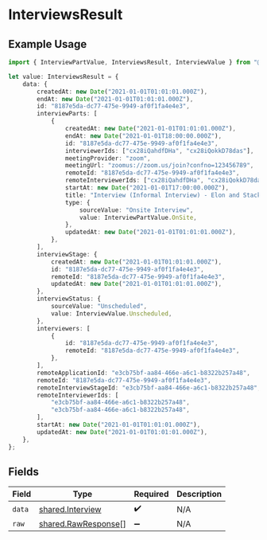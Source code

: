 # InterviewsResult

## Example Usage

```typescript
import { InterviewPartValue, InterviewsResult, InterviewValue } from "@stackone/stackone-client-ts/sdk/models/shared";

let value: InterviewsResult = {
    data: {
        createdAt: new Date("2021-01-01T01:01:01.000Z"),
        endAt: new Date("2021-01-01T01:01:01.000Z"),
        id: "8187e5da-dc77-475e-9949-af0f1fa4e4e3",
        interviewParts: [
            {
                createdAt: new Date("2021-01-01T01:01:01.000Z"),
                endAt: new Date("2021-01-01T18:00:00.000Z"),
                id: "8187e5da-dc77-475e-9949-af0f1fa4e4e3",
                interviewerIds: ["cx28iQahdfDHa", "cx28iQokkD78das"],
                meetingProvider: "zoom",
                meetingUrl: "zoomus://zoom.us/join?confno=123456789",
                remoteId: "8187e5da-dc77-475e-9949-af0f1fa4e4e3",
                remoteInterviewerIds: ["cx28iQahdfDHa", "cx28iQokkD78das"],
                startAt: new Date("2021-01-01T17:00:00.000Z"),
                title: "Interview (Informal Interview) - Elon and StackOne",
                type: {
                    sourceValue: "Onsite Interview",
                    value: InterviewPartValue.OnSite,
                },
                updatedAt: new Date("2021-01-01T01:01:01.000Z"),
            },
        ],
        interviewStage: {
            createdAt: new Date("2021-01-01T01:01:01.000Z"),
            id: "8187e5da-dc77-475e-9949-af0f1fa4e4e3",
            remoteId: "8187e5da-dc77-475e-9949-af0f1fa4e4e3",
            updatedAt: new Date("2021-01-01T01:01:01.000Z"),
        },
        interviewStatus: {
            sourceValue: "Unscheduled",
            value: InterviewValue.Unscheduled,
        },
        interviewers: [
            {
                id: "8187e5da-dc77-475e-9949-af0f1fa4e4e3",
                remoteId: "8187e5da-dc77-475e-9949-af0f1fa4e4e3",
            },
        ],
        remoteApplicationId: "e3cb75bf-aa84-466e-a6c1-b8322b257a48",
        remoteId: "8187e5da-dc77-475e-9949-af0f1fa4e4e3",
        remoteInterviewStageId: "e3cb75bf-aa84-466e-a6c1-b8322b257a48",
        remoteInterviewerIds: [
            "e3cb75bf-aa84-466e-a6c1-b8322b257a48",
            "e3cb75bf-aa84-466e-a6c1-b8322b257a48",
        ],
        startAt: new Date("2021-01-01T01:01:01.000Z"),
        updatedAt: new Date("2021-01-01T01:01:01.000Z"),
    },
};
```

## Fields

| Field                                                             | Type                                                              | Required                                                          | Description                                                       |
| ----------------------------------------------------------------- | ----------------------------------------------------------------- | ----------------------------------------------------------------- | ----------------------------------------------------------------- |
| `data`                                                            | [shared.Interview](../../../sdk/models/shared/interview.md)       | :heavy_check_mark:                                                | N/A                                                               |
| `raw`                                                             | [shared.RawResponse](../../../sdk/models/shared/rawresponse.md)[] | :heavy_minus_sign:                                                | N/A                                                               |
